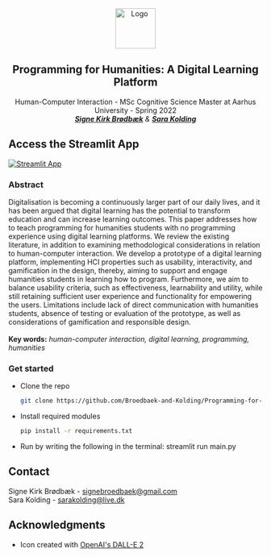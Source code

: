 <div id="top"></div>
<div align="center">
    <img src="images/DALL·E 2022-06-10 13.34.39.png" alt="Logo" width="80" height="80">
<h2 align="center">Programming for Humanities: A Digital Learning Platform </h3>

  <p align="center">
    Human-Computer Interaction - MSc Cognitive Science Master at Aarhus University - Spring 2022
  <br />
  <em><a href="https://github.com/signekb"><strong>Signe Kirk Brødbæk</strong></a> & <a href="https://github.com/sarakolding"><strong>Sara Kolding</strong></a></em>
  </p>
</div>

## Access the Streamlit App

[![Streamlit App](https://static.streamlit.io/badges/streamlit_badge_black_white.svg)](https://share.streamlit.io/sarakolding/HCI-exam/main/main.py)

### Abstract
Digitalisation is becoming a continuously larger part of our daily lives, and it has been argued that digital learning has the potential to transform education and can increase learning outcomes. This paper addresses how to teach programming for humanities students with no programming experience using digital learning platforms. We review the existing literature, in addition to examining methodological considerations in relation to human-computer interaction. We develop a prototype of a digital learning platform, implementing HCI properties such as usability, interactivity, and gamification in the design, thereby, aiming to support and engage humanities students in learning how to program. Furthermore, we aim to balance usability criteria, such as effectiveness, learnability and utility, while still retaining sufficient user experience and functionality for empowering the users. Limitations include lack of direct communication with humanities students, absence of testing or evaluation of the prototype, as well as considerations of gamification and responsible design. <br>
<br>
 **Key words:** *human-computer interaction, digital learning, programming, humanities*

### Get started
* Clone the repo
   ```sh
   git clone https://github.com/Broedbaek-and-Kolding/Programming-for-Humanities-A-Digital-Learning-Platform
   ```
* Install required modules
  ```sh
  pip install -r requirements.txt
  ```
* Run by writing the following in the terminal: streamlit run main.py

## Contact
Signe Kirk Brødbæk - signebroedbaek@gmail.com
<br />
Sara Kolding - sarakolding@live.dk

## Acknowledgments
*  Icon created with [OpenAI's DALL-E 2](https://openai.com/dall-e-2/)


